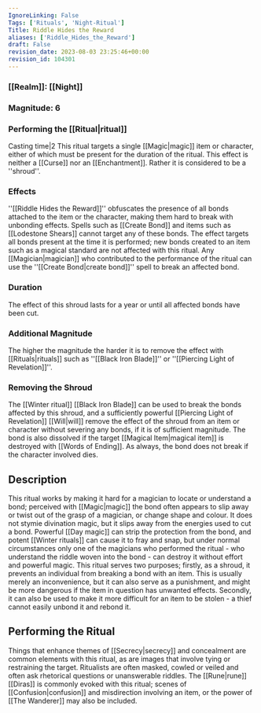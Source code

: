 ```yaml
---
IgnoreLinking: False
Tags: ['Rituals', 'Night-Ritual']
Title: Riddle Hides the Reward
aliases: ['Riddle_Hides_the_Reward']
draft: False
revision_date: 2023-08-03 23:25:46+00:00
revision_id: 104301
---
```


### [[Realm]]: [[Night]]
### Magnitude: 6
### Performing the [[Ritual|ritual]]
Casting time|2  This ritual targets a single [[Magic|magic]] item or character, either of which must be present for the duration of the ritual.
This effect is neither a [[Curse]] nor an [[Enchantment]]. Rather it is considered to be a ''shroud''.
### Effects
''[[Riddle Hides the Reward]]'' obfuscates the presence of all bonds attached to the item or the character, making them hard to break with unbonding effects. Spells such as [[Create Bond]] and items such as [[Lodestone Shears]] cannot target any of these bonds. The effect targets all bonds present at the time it is performed; new bonds created to an item such as a magical standard are not affected with this ritual. 
Any [[Magician|magician]] who contributed to the performance of the ritual can use the ''[[Create Bond|create bond]]'' spell to break an affected bond.
### Duration
The effect of this shroud lasts for a year or until all affected bonds have been cut.
### Additional Magnitude
The higher the magnitude the harder it is to remove the effect with [[Rituals|rituals]] such as ''[[Black Iron Blade]]'' or ''[[Piercing Light of Revelation]]''.
### Removing the Shroud
The [[Winter ritual]] [[Black Iron Blade]] can be used to break the bonds affected by this shroud, and a sufficiently powerful [[Piercing Light of Revelation]] [[Will|will]] remove the effect of the shroud from an item or character without severing any bonds,  if it is of sufficient magnitude. The bond is also dissolved if the target [[Magical Item|magical item]] is destroyed with [[Words of Ending]]. As always, the bond does not break if the character involved dies.
## Description
This ritual works by making it hard for a magician to locate or understand a bond; perceived with [[Magic|magic]] the bond often appears to slip away or twist out of the grasp of a magician, or change shape and colour. It does not stymie divination magic, but it slips away from the energies used to cut a bond. Powerful [[Day magic]] can strip the protection from the bond, and potent [[Winter rituals]] can cause it to fray and snap, but under normal circumstances only one of the magicians who performed the ritual - who understand the riddle woven into the bond - can destroy it without effort and powerful magic.
This ritual serves two purposes; firstly, as a shroud, it prevents an individual from breaking a bond with an item. This is usually merely an inconvenience, but it can also serve as a punishment, and might be more dangerous if the item in question has unwanted effects. Secondly, it can also be used to make it more difficult for an item to be stolen - a thief cannot easily unbond it and rebond it.
## Performing the Ritual
Things that enhance themes of [[Secrecy|secrecy]] and concealment are common elements with this ritual, as are images that involve tying or restraining the target. Ritualists are often masked, cowled or veiled and often ask rhetorical questions or unanswerable riddles.
The [[Rune|rune]] [[Diras]] is commonly evoked with this ritual; scenes of [[Confusion|confusion]] and misdirection involving an item, or the power of [[The Wanderer]] may also be included.